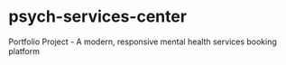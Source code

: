 # psych-services-center
Portfolio Project - A modern, responsive mental health services booking platform
